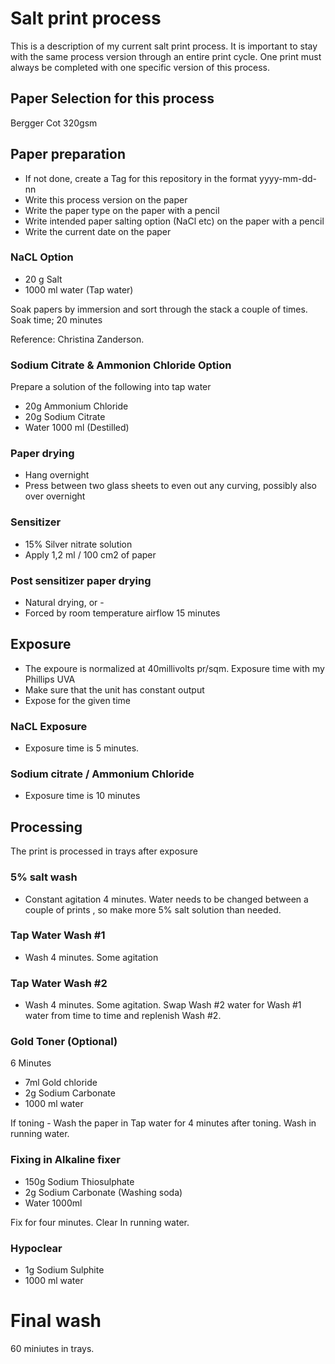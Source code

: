 # Salt print process

This is a description of my current salt print process. It is important to stay with the same process version through an entire print cycle. One print must always be completed with one specific version of this process.

## Paper Selection for this process

Bergger Cot 320gsm

## Paper preparation

* If not done, create a Tag for this repository in the format yyyy-mm-dd-nn
* Write this process version on the paper
* Write the paper type on the paper with a pencil
* Write intended paper salting option (NaCl etc) on the paper with a pencil
* Write the current date on the paper

### NaCL Option

* 20 g Salt
* 1000 ml water (Tap water)

Soak papers by immersion and sort through the stack a couple of times. Soak time; 20 minutes

Reference: Christina Zanderson.

### Sodium Citrate & Ammonion Chloride Option

Prepare a solution of the following into tap water

* 20g Ammonium Chloride
* 20g Sodium Citrate
* Water 1000 ml (Destilled)

### Paper drying

* Hang overnight
* Press between two glass sheets to even out any curving, possibly also over overnight

### Sensitizer

* 15% Silver nitrate solution
* Apply 1,2 ml / 100 cm2 of paper

### Post sensitizer paper drying

* Natural drying, or -
* Forced by room temperature airflow 15 minutes

## Exposure

* The expoure is normalized at 40millivolts pr/sqm. Exposure time with my Phillips UVA
* Make sure that the unit has constant output
* Expose for the given time

### NaCL Exposure

* Exposure time is 5 minutes.

### Sodium citrate / Ammonium Chloride

* Exposure time is 10 minutes

## Processing

The print is processed in trays after exposure

### 5% salt wash

* Constant agitation 4 minutes. Water needs to be changed between a couple of prints
, so make more 5% salt solution than needed.

### Tap Water Wash #1

* Wash 4 minutes. Some agitation

### Tap Water Wash #2

* Wash 4 minutes. Some agitation. Swap Wash #2 water for Wash #1 water from time to time and replenish Wash #2.

### Gold Toner (Optional)

6 Minutes

* 7ml Gold chloride
* 2g Sodium Carbonate
* 1000 ml water

If toning - Wash the paper in Tap water for 4 minutes after toning.
Wash in running water.

### Fixing in Alkaline fixer

* 150g Sodium Thiosulphate
* 2g Sodium Carbonate (Washing soda)
* Water 1000ml

Fix for four minutes. Clear In running water.

### Hypoclear

* 1g Sodium Sulphite
* 1000 ml water

# Final wash

60 miniutes in trays.
